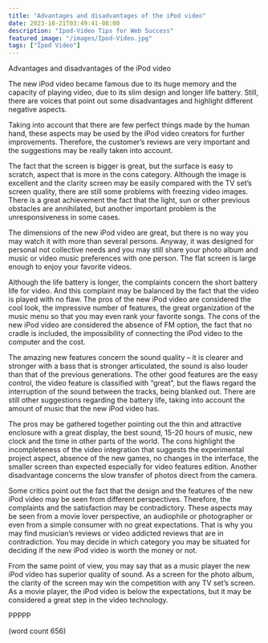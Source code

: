```yaml
---
title: "Advantages and disadvantages of the iPod video"
date: 2023-10-21T03:49:41-08:00
description: "Ipod-Video Tips for Web Success"
featured_image: "/images/Ipod-Video.jpg"
tags: ["Ipod Video"]
---
```


Advantages and disadvantages of the iPod video
	
The new iPod video became famous due to its huge memory and the capacity of playing video, due to its slim design and longer life battery. Still, there are voices that point out some disadvantages and highlight different negative aspects.
	
Taking into account that there are few perfect things made by the human hand, these aspects may be used by the iPod video creators for further improvements. Therefore, the customer’s reviews are very important and the suggestions may be really taken into account.
	
The fact that the screen is bigger is great, but the surface is easy to scratch, aspect that is more in the cons category. Although the image is excellent and the clarity screen may be easily compared with the TV set’s screen quality, there are still some problems with freezing video images. There is a great achievement the fact that the light, sun or other previous obstacles are annihilated, but another important problem is the unresponsiveness in some cases.
	
The dimensions of the new iPod video are great, but there is no way you may watch it with more than several persons. Anyway, it was designed for personal not collective needs and you may still share your photo album and music or video music preferences with one person. The flat screen is large enough to enjoy your favorite videos.
	
Although the life battery is longer, the complaints concern the short battery life for video. And this complaint may be balanced by the fact that the video is played with no flaw. The pros of the new iPod video are considered the cool look, the impressive number of features, the great organization of the music menu so that you may even rank your favorite songs. The cons of the new iPod video are considered the absence of FM option, the fact that no cradle is included, the impossibility of connecting the iPod video to the computer and the cost. 
	
The amazing new features concern the sound quality – it is clearer and stronger with a bass that is stronger articulated, the sound is also louder than that of the previous generations. The other good features are the easy control, the video feature is classified with “great”, but the flaws regard the interruption of the sound between the tracks, being blanked out. There are still other suggestions regarding the battery life, taking into account the amount of music that the new iPod video has. 
	
The pros may be gathered together pointing out the thin and attractive enclosure with a great display, the best sound, 15-20 hours of music, new clock and the time in other parts of the world. The cons highlight the incompleteness of the video integration that suggests the experimental project aspect, absence of the new games, no changes in the interface, the smaller screen than expected especially for video features edition. Another disadvantage concerns the slow transfer of photos direct from the camera.
      
Some critics point out the fact that the design and the features of the new iPod video may be seen from different perspectives. Therefore, the complaints and the satisfaction may be contradictory. These aspects may be seen from a movie lover perspective, an audiophile or photographer or even from a simple consumer with no great expectations. That is why you may find musician’s reviews or video addicted reviews that are in contradiction. You may decide in which category you may be situated for deciding if the new iPod video is worth the money or not. 
      
From the same point of view, you may say that as a music player the new iPod video has superior quality of sound. As a screen for the photo album, the clarity of the screen may win the competition with any TV set’s screen. As a movie player, the iPod video is below the expectations, but it may be considered a great step in the video technology. 
      
PPPPP
      
(word count 656)


